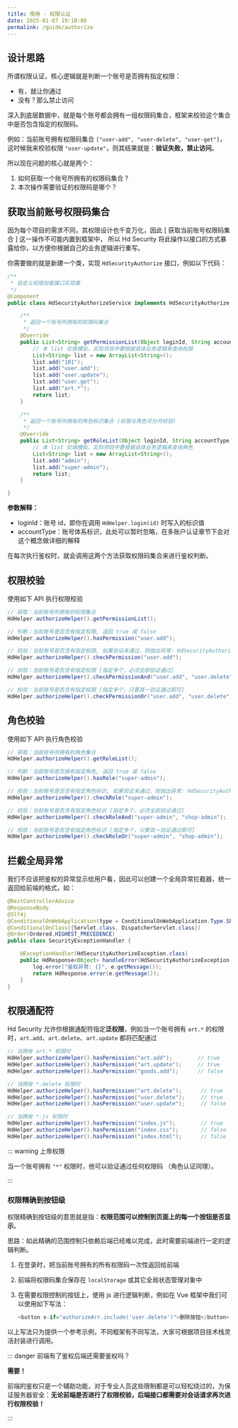 ```yaml
---
title: 使用 - 权限认证
date: 2025-01-07 19:10:00
permalink: /guide/authorize
---
```


## 设计思路

所谓权限认证，核心逻辑就是判断一个账号是否拥有指定权限：

- 有，就让你通过
- 没有？那么禁止访问

深入到底层数据中，就是每个账号都会拥有一组权限码集合，框架来校验这个集合中是否包含指定的权限码。

例如：当前账号拥有权限码集合 `["user-add", "user-delete", "user-get"]`，这时候我来校验权限 `"user-update"`，则其结果就是：**验证失败，禁止访问**。

所以现在问题的核心就是两个：

1. 如何获取一个账号所拥有的权限码集合？
2. 本次操作需要验证的权限码是哪个？

## 获取当前账号权限码集合

因为每个项目的需求不同，其权限设计也千变万化，因此 [ 获取当前账号权限码集合 ] 这一操作不可能内置到框架中， 所以 Hd Security 将此操作以接口的方式暴露给你，以方便你根据自己的业务逻辑进行重写。

你需要做的就是新建一个类，实现 `HdSecurityAuthorize` 接口，例如以下代码：

```java
/**
 * 自定义权限加载接口实现类
 */
@Component
public class HdSecurityAuthorizeService implements HdSecurityAuthorize {

    /**
     * 返回一个账号所拥有的权限码集合
     */
    @Override
    public List<String> getPermissionList(Object loginId, String accountType) {
        // 本 list 仅做模拟，实际项目中要根据具体业务逻辑来查询权限
        List<String> list = new ArrayList<String>();
        list.add("101");
        list.add("user.add");
        list.add("user.update");
        list.add("user.get");
        list.add("art.*");
        return list;
    }

    /**
     * 返回一个账号所拥有的角色标识集合 (权限与角色可分开校验)
     */
    @Override
    public List<String> getRoleList(Object loginId, String accountType) {
        // 本 list 仅做模拟，实际项目中要根据具体业务逻辑来查询角色
        List<String> list = new ArrayList<String>();
        list.add("admin");
        list.add("super-admin");
        return list;
    }

}
```

**参数解释：**

- loginId：账号 id，即你在调用 `HdHelper.login(id)` 时写入的标识值
- accountType：账号体系标识，此处可以暂时忽略，在多账户认证章节下会对这个概念做详细的解释

在每次执行鉴权时，就会调用这两个方法获取权限码集合来进行鉴权判断。

## 权限校验

使用如下 API 执行权限校验

```java
// 获取：当前账号所拥有的权限集合
HdHelper.authorizeHelper().getPermissionList();

// 判断：当前账号是否含有指定权限, 返回 true 或 false
HdHelper.authorizeHelper().hasPermission("user.add");

// 校验：当前账号是否含有指定权限, 如果验证未通过，则抛出异常: HdSecurityAuthorizeException
HdHelper.authorizeHelper().checkPermission("user.add");

// 校验：当前账号是否含有指定权限 [指定多个，必须全部验证通过]
HdHelper.authorizeHelper().checkPermissionAnd("user.add", "user.delete", "user.get");

// 校验：当前账号是否含有指定权限 [指定多个，只要其一验证通过即可]
HdHelper.authorizeHelper().checkPermissionOr("user.add", "user.delete", "user.get");
```

## 角色校验

使用如下 API 执行角色校验

```java
// 获取：当前账号所拥有的角色集合
HdHelper.authorizeHelper().getRoleList();

// 判断：当前账号是否拥有指定角色, 返回 true 或 false
HdHelper.authorizeHelper().hasRole("super-admin");

// 校验：当前账号是否含有指定角色标识, 如果验证未通过，则抛出异常: HdSecurityAuthorizeException
HdHelper.authorizeHelper().checkRole("super-admin");

// 校验：当前账号是否含有指定角色标识 [指定多个，必须全部验证通过]
HdHelper.authorizeHelper().checkRoleAnd("super-admin", "shop-admin");

// 校验：当前账号是否含有指定角色标识 [指定多个，只要其一验证通过即可]
HdHelper.authorizeHelper().checkRoleOr("super-admin", "shop-admin");
```

## 拦截全局异常

我们不应该把鉴权的异常显示给用户看，因此可以创建一个全局异常拦截器，统一返回给前端的格式，如：

```java
@RestControllerAdvice
@ResponseBody
@Slf4j
@ConditionalOnWebApplication(type = ConditionalOnWebApplication.Type.SERVLET)
@ConditionalOnClass({Servlet.class, DispatcherServlet.class})
@Order(Ordered.HIGHEST_PRECEDENCE)
public class SecurityExceptionHandler {

    @ExceptionHandler(HdSecurityAuthorizeException.class)
    public HdResponse<Object> handleError(HdSecurityAuthorizeException e) {
        log.error("鉴权异常: {}", e.getMessage());
        return HdResponse.error(e.getMessage());
    }
}
```

## 权限通配符

Hd Security 允许你根据通配符指定**泛权限**，例如当一个账号拥有 `art.*` 的权限时，`art.add`、`art.delete`、`art.update` 都将匹配通过

```java
// 当拥有 art.* 权限时
HdHelper.authorizeHelper().hasPermission("art.add");        // true
HdHelper.authorizeHelper().hasPermission("art.update");     // true
HdHelper.authorizeHelper().hasPermission("goods.add");      // false

// 当拥有 *.delete 权限时
HdHelper.authorizeHelper().hasPermission("art.delete");      // true
HdHelper.authorizeHelper().hasPermission("user.delete");     // true
HdHelper.authorizeHelper().hasPermission("user.update");     // false

// 当拥有 *.js 权限时
HdHelper.authorizeHelper().hasPermission("index.js");        // true
HdHelper.authorizeHelper().hasPermission("index.css");       // false
HdHelper.authorizeHelper().hasPermission("index.html");      // false

```

::: warning 上帝权限

当一个账号拥有 `"*"` 权限时，他可以验证通过任何权限码 （角色认证同理）。

:::

### 权限精确到按钮级

权限精确到按钮级的意思就是指：**权限范围可以控制到页面上的每一个按钮是否显示**。

思路：如此精确的范围控制只依赖后端已经难以完成，此时需要前端进行一定的逻辑判断。

1. 在登录时，把当前账号拥有的所有权限码一次性返回给前端

2. 前端将权限码集合保存在 `localStorage` 或其它全局状态管理对象中

3. 在需要权限控制的按钮上，使用 js 进行逻辑判断，例如在 Vue 框架中我们可以使用如下写法：

   ```js
   <button v-if="authorizeArr.include('user.delete')">删除按钮</button>
   ```

以上写法只为提供一个参考示例，不同框架有不同写法，大家可根据项目技术栈灵活封装进行调用。

::: danger 前端有了鉴权后端还需要鉴权吗？

**需要！**

前端的鉴权只是一个辅助功能，对于专业人员这些限制都是可以轻松绕过的，为保证服务器安全：**无论前端是否进行了权限校验，后端接口都需要对会话请求再次进行权限校验！**

:::

